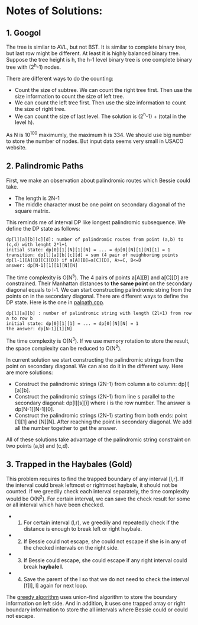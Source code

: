 # Notes of Solutions:

## 1. Googol

The tree is similar to AVL, but not BST.  It is similar to complete binary tree, but last row might be different.  At least it is highly balanced binary tree. Suppose the tree height is h, the h-1 level binary tree is one complete binary tree with (2<sup>h</sup>-1) nodes.  

There are different ways to do the counting:
- Count the size of subtree.  We can count the right tree first.  Then use the size information to count the size of left tree.
- We can count the left tree first.  Then use the size information to count the size of right tree.
- We can count the size of last level.  The solution is (2<sup>h</sup>-1) + (total in the level h).

As N is 10<sup>100</sup> maximumly, the maximum h is 334.  We should use big number to store the number of nodes.  But input data seems very small in USACO website.


## 2. Palindromic Paths

First, we make an observation about palindromic routes which Bessie could take.
- The length is 2N-1
- The middle character must be one point on secondary diagonal of the square matrix.

This reminds me of interval DP like longest palindromic subsequence.  We define the DP state as follows:

    dp[l][a][b][c][d]: number of palindromic routes from point (a,b) to (c,d) with lenght 2*l+1
    initial state: dp[0][1][N][1][N] = ... = dp[0][N][1][N][1] = 1
    transition: dp[l][a][b][c][d] = sum (4 pair of neighboring points dp[l-1][A][B][C][D]) if a[A][B]=a[C][D], A>=C, B<=D
    answer: dp[N-1][1][1][N][N]

The time complexity is O(N<sup>5</sup>).  The 4 pairs of points a[A][B] and a[C][D] are constrained.  Their Manhattan distances to **the same point** on the secondary diagonal equals to l-1.  We can start constructing palindromic string from the points on in the secondary diagonal.  There are different ways to define the DP state.  Here is the one in [palpath.cpp](palpath.cpp).

    dp[l][a][b] : number of palindromic string with length (2l+1) from row a to row b
    initial state: dp[0][1][1] = ... = dp[0][N][N] = 1
    the answer: dp[N-1][1][N]

The time complexity is O(N<sup>3</sup>).  If we use memory rotation to store the result, the space complexity can be reduced to O(N<sup>2</sup>).

In current solution we start constructing the palindromic strings from the point on secondary diagonal.  We can also do it in the different way.  Here are more solutions:
- Construct the palindromic strings (2N-1) from column a to column: dp[l][a][b].
- Construct the palindromic strings (2N-1) from line s parallel to the secondary diagonal: dp[l][s][i] where i is the row number.  The answer is dp[N-1][N-1][0].
- Construct the palindromic strings (2N-1) starting from both ends: point [1][1] and [N][N].  After reaching the point in secondary diagonal.  We add all the number together to get the answer.

All of these solutions take advantage of the palindromic string constraint on two points (a,b) and (c,d).

## 3. Trapped in the Haybales (Gold)

This problem requires to find the trapped boundary of any interval [l,r].  If the interval could break leftmost or rightmost haybale, it should not be counted.  If we greedily check each interval separately, the time complexity would be O(N<sup>2</sup>).  For certain interval, we can save the check result for some or all interval which have been checked. 
- 1. For certain interval (l,r), we greedily and repeatedly check if the distance is enough to break left or right haybale.
- 2. If Bessie could not escape, she could not escape if she is in any of the checked intervals on the right side.
- 3. If Bessie could escape, she could escape if any right interval could break **haybale l**.
- 4. Save the parent of the l so that we do not need to check the interval [f[l], l] again for next loop. 

The [greedy algorithm](trapped.cpp) uses union-find algorithm to store the boundary information on left side.  And in addition, it uses one trapped array or right boundary information to store the all intervals where Bessie could or could not escape.

